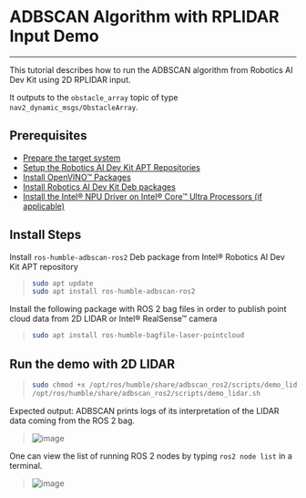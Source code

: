 
# ADBSCAN Algorithm with RPLIDAR Input Demo

---

This tutorial describes how to run the ADBSCAN algorithm from Robotics
AI Dev Kit using 2D RPLIDAR input.

It outputs to the `obstacle_array` topic of type
`nav2_dynamic_msgs/ObstacleArray`.

## Prerequisites

- [Prepare the target system](https://docs.openedgeplatform.intel.com/edge-ai-suites/robotics-ai-suite/main/robotics/gsg_robot/prepare-system.html)
- [Setup the Robotics AI Dev Kit APT Repositories](https://docs.openedgeplatform.intel.com/robotics-ai-suite/robotics-ai-suite/main/robotics/gsg_robot/apt-setup.html)
- [Install OpenVINO™ Packages](https://docs.openedgeplatform.intel.com/robotics-ai-suite/robotics-ai-suite/main/robotics/gsg_robot/install-openvino.html)
- [Install Robotics AI Dev Kit Deb packages](https://docs.openedgeplatform.intel.com/robotics-ai-suite/robotics-ai-suite/main/robotics/gsg_robot/install.html)
- [Install the Intel® NPU Driver on Intel® Core™ Ultra Processors (if applicable)](https://docs.openedgeplatform.intel.com/robotics-ai-suite/robotics-ai-suite/main/robotics/gsg_robot/install-npu-driver.html)

## Install Steps

Install `ros-humble-adbscan-ros2` Deb package from Intel® Robotics AI
Dev Kit APT repository

> ```bash
> sudo apt update
> sudo apt install ros-humble-adbscan-ros2
> ```

Install the following package with ROS 2 bag files in order to publish
point cloud data from 2D LIDAR or Intel® RealSense™ camera

> ```bash
> sudo apt install ros-humble-bagfile-laser-pointcloud
> ```

## Run the demo with 2D LIDAR

> ```bash
> sudo chmod +x /opt/ros/humble/share/adbscan_ros2/scripts/demo_lidar.sh
> /opt/ros/humble/share/adbscan_ros2/scripts/demo_lidar.sh
> ```

Expected output: ADBSCAN prints logs of its interpretation of the LIDAR
data coming from the ROS 2 bag.

> ![image](images/adbscan_demo_lidar.jpg)

One can view the list of running ROS 2 nodes by typing `ros2 node list`
in a terminal.

> ![image](images/adbscan_node_list.jpg)
